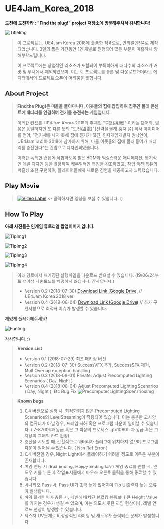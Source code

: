 # UE4Jam_Korea_2018
__도전에 도전하라 : "Find the plug!" project 저장소에 방문해주셔서 감사합니다!__

![TitleImg](./Challenge/ForCommit/Title.png)

> 이 프로젝트는, UE4Jam Korea 2018에 출품한 작품으로, 언리얼엔진4로 제작되었습니다. 3일의 짧은 기간동안 1인 개발로 진행되어 많은 부분이 미흡하니 양해부탁드립니다.
>
> 이 프로젝트에는 상업적인 리소스가 포함되어 부득이하게 대다수의 리소스가 커밋 및 푸시에서 제외되었으며, 이는 이 프로젝트를 클론 및 다운로드하더라도 에디터에서의 프로젝트 오픈이 어려움을 뜻합니다. 

About Project
---------
>__Find the Plug!은 마을을 돌아다니며, 이웃들의 집에 잡입하여 집주인 몰래 콘센트에 배터리를 연결하여 전기를 충전하는 게임입니다.__ 
>
>이러한 컨셉은 UE4Jam Korea 2018의 주제인 "도전(挑戰)" 이라는 단어와, 발음은 동일하지만 또 다른 뜻의 "도전(盜電)"{전력을 몰래 훔쳐 씀} 에서 아이디어를 얻어, "전기세를 내지 못해 집에 전기가 끊긴, 인디게임개발자 원성연이, UE4Jam 코리아 2018에 참가하기 위해, 마을 이웃들의 집에 몰래 들어가 배터리를 충전한다"는 컨셉으로 디자인하였습니다. 
>
>이러한 독특한 컨셉에 적합하도록 밝은 BGM과 익살스러운 애니메이션, 엽기적인 레벨 디자인 등을 활용하여 캐주얼적인 특징을 강조하였고, 잠입 액션 특유의 퍼즐성 또한 구현하여, 플레이어들에게 새로운 경험을 제공하고자 노력했습니다.

Play Movie
---------
>[![Video Label](http://img.youtube.com/vi/Lvh5gtjlnHY/0.jpg)](https://youtu.be/Lvh5gtjlnHY?t=0s) <- 클릭하시면 영상을 보실 수 있습니다. :)

How To Play
--------
__아래 사진들은 인게임 튜토리얼 팝업이미지 입니다.__

![TipImg1](./Challenge/ForCommit/GitTip1.png)

![TipImg2](./Challenge/ForCommit/GitTip2.png)

![TipImg3](./Challenge/ForCommit/GitTip3.png)

![TipImg4](./Challenge/ForCommit/GitTip4.png)

> 아래 경로에서 패키징된 실행파일을 다운로드 받으실 수 있습니다.
> (19/06/24부로 더이상 다운로드를 제공하지 않습니다. 감사합니다.)
>* Version 0.2 (2018-07-30) [Download Link (Google Drive)][1] // UE4Jam Korea 2018 ver
>* Version 0.4 (2018-08-04) [Download Link (Google Drive)][2] // 추가 구현사항으로 최적화 이슈가 발생할 수 있습니다. 

재밌게 플레이해주세요!

![FunImg](./Challenge/ForCommit/Fun.png)

감사합니다. :)

> __Version List__
>* Version 0.1 (2018-07-29) 최초 패키징 버전
>* Version 0.2 (2018-07-30) SuccessVFX 추가, SuccessSFX 제거, MultiOverlap exception handling
>* Version 0.3 (2018-08-01) Private: Adjust Precomputed Lighting Scenarios ( Day, Night )
>* Version 0.4 (2018-08-04) Adjust Precomputed Lighting Scenarios ( Day, Night ), Etc Bug Fix
> ![PrecomputedLightingScenariosImg](./Challenge/ForCommit/TwoLightLevelImage.png)

> __Known bugs__
> 1. 0.4 버전으로 실행 시, 최적화되지 않은 Precomputed Lighting Scenarios의 LevelStreaming이 적용되어 있습니다. 이는 충분한 고사양의 컴퓨터가 아닐 경우, 프레임 저하 혹은 프로그램 다운이 일어날 수 있습니다. (i7-8700k과 동급 혹은 그 이상의 프로세스, gtx1080ti 과 동급 혹은 그 이상의 그래픽 카드 권장)
> 2. 충전을 시도할 때, 간헐적으로 배터리가 플러그에 위치하지 않으며 프로그램 다운이 일어날 수 있습니다. ( Non Ref Error )
> 3. 0.4 버전일 경우, Night Light에서 플레이하기 어려울 정도로 어두운 부분이 존재합니다.
> 4. 게임 엔딩 시 (Bad Ending, Happy Ending 모두) 게임 종료를 원할 시, 윈도우 키를 누른 후 작업표시줄에서 마우스 오른쪽 클릭을 통해 종료할 수 있습니다.
> 5. 시나리오 Pass 시, Pass UI가 조금 늦게 없어지며 Tip UI출력이 늦는 오류가 발생합니다.
> 6. 차와 플레이어가 충돌 시, 레벨에 배치된 블로킹 볼륨보다 큰 Height Value를 가지는 경우가 생길 수 있으며, 이는 의도치 못한 끼임 현상이나, 레벨 언로드 현상이 발생할 수 있습니다.
> 7. 텍스쳐 UV문제로 비정상적인 라이팅 및 새도우가 출력되는 문제가 발생합니다.


[1]:https://drive.google.com/open?id=1dmDOBL34az80TLjYGfEAXXLuSLGWBLla
[2]:https://drive.google.com/open?id=1zp7D652sSwpT4-Tf2jwDFPSgvQ-3T6p2
